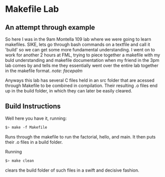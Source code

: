 # Makefile Lab

## An attempt through example

So here I was in the 9am Montella 109 lab where we were going to learn makefiles. SIKE, lets go through bash commands on a textfile and call it 'build' so we can get some more fundamental understanding. I went on to work for another 2 hours at FML, trying to piece together a makefile with my buld understanding and makefile documentation when my friend in the 3pm lab comes by and tells me they essentially went over the entire lab together in the makefile format. 
*note: facepalm*

Anyways this lab has several C files held in an src folder that are acessed through Makefile to be combined in compilation. Their resulting .o files end up in the build folder, in which they can later be easily cleared.

## Build Instructions 

Well here you have it, running:
```bash
$> make -f Makefile
```
Runs through the makefile to run the factorial, hello, and main. It then puts their .o files in a build folder.

Running
```bash
$> make clean
```
clears the build folder of such files in a swift and decisive fashion.

